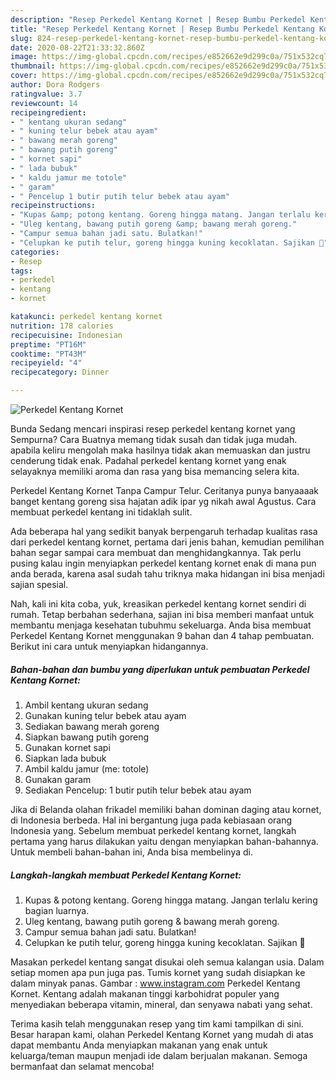 ```yaml
---
description: "Resep Perkedel Kentang Kornet | Resep Bumbu Perkedel Kentang Kornet Yang Menggugah Selera"
title: "Resep Perkedel Kentang Kornet | Resep Bumbu Perkedel Kentang Kornet Yang Menggugah Selera"
slug: 824-resep-perkedel-kentang-kornet-resep-bumbu-perkedel-kentang-kornet-yang-menggugah-selera
date: 2020-08-22T21:33:32.860Z
image: https://img-global.cpcdn.com/recipes/e852662e9d299c0a/751x532cq70/perkedel-kentang-kornet-foto-resep-utama.jpg
thumbnail: https://img-global.cpcdn.com/recipes/e852662e9d299c0a/751x532cq70/perkedel-kentang-kornet-foto-resep-utama.jpg
cover: https://img-global.cpcdn.com/recipes/e852662e9d299c0a/751x532cq70/perkedel-kentang-kornet-foto-resep-utama.jpg
author: Dora Rodgers
ratingvalue: 3.7
reviewcount: 14
recipeingredient:
- " kentang ukuran sedang"
- " kuning telur bebek atau ayam"
- " bawang merah goreng"
- " bawang putih goreng"
- " kornet sapi"
- " lada bubuk"
- " kaldu jamur me totole"
- " garam"
- " Pencelup 1 butir putih telur bebek atau ayam"
recipeinstructions:
- "Kupas &amp; potong kentang. Goreng hingga matang. Jangan terlalu kering bagian luarnya."
- "Uleg kentang, bawang putih goreng &amp; bawang merah goreng."
- "Campur semua bahan jadi satu. Bulatkan!"
- "Celupkan ke putih telur, goreng hingga kuning kecoklatan. Sajikan 💛"
categories:
- Resep
tags:
- perkedel
- kentang
- kornet

katakunci: perkedel kentang kornet 
nutrition: 178 calories
recipecuisine: Indonesian
preptime: "PT16M"
cooktime: "PT43M"
recipeyield: "4"
recipecategory: Dinner

---
```



![Perkedel Kentang Kornet](https://img-global.cpcdn.com/recipes/e852662e9d299c0a/751x532cq70/perkedel-kentang-kornet-foto-resep-utama.jpg)

Bunda Sedang mencari inspirasi resep perkedel kentang kornet yang Sempurna? Cara Buatnya memang tidak susah dan tidak juga mudah. apabila keliru mengolah maka hasilnya tidak akan memuaskan dan justru cenderung tidak enak. Padahal perkedel kentang kornet yang enak selayaknya memiliki aroma dan rasa yang bisa memancing selera kita.

Perkedel Kentang Kornet Tanpa Campur Telur. Ceritanya punya banyaaaak banget kentang goreng sisa hajatan adik ipar yg nikah awal Agustus. Cara membuat perkedel kentang ini tidaklah sulit.

Ada beberapa hal yang sedikit banyak berpengaruh terhadap kualitas rasa dari perkedel kentang kornet, pertama dari jenis bahan, kemudian pemilihan bahan segar sampai cara membuat dan menghidangkannya. Tak perlu pusing kalau ingin menyiapkan perkedel kentang kornet enak di mana pun anda berada, karena asal sudah tahu triknya maka hidangan ini bisa menjadi sajian spesial.


Nah, kali ini kita coba, yuk, kreasikan perkedel kentang kornet sendiri di rumah. Tetap berbahan sederhana, sajian ini bisa memberi manfaat untuk membantu menjaga kesehatan tubuhmu sekeluarga. Anda bisa membuat Perkedel Kentang Kornet menggunakan 9 bahan dan 4 tahap pembuatan. Berikut ini cara untuk menyiapkan hidangannya.

<!--inarticleads1-->

##### Bahan-bahan dan bumbu yang diperlukan untuk pembuatan Perkedel Kentang Kornet:

1. Ambil  kentang ukuran sedang
1. Gunakan  kuning telur bebek atau ayam
1. Sediakan  bawang merah goreng
1. Siapkan  bawang putih goreng
1. Gunakan  kornet sapi
1. Siapkan  lada bubuk
1. Ambil  kaldu jamur (me: totole)
1. Gunakan  garam
1. Sediakan  Pencelup: 1 butir putih telur bebek atau ayam


Jika di Belanda olahan frikadel memiliki bahan dominan daging atau kornet, di Indonesia berbeda. Hal ini bergantung juga pada kebiasaan orang Indonesia yang. Sebelum membuat perkedel kentang kornet, langkah pertama yang harus dilakukan yaitu dengan menyiapkan bahan-bahannya. Untuk membeli bahan-bahan ini, Anda bisa membelinya di. 

<!--inarticleads2-->

##### Langkah-langkah membuat Perkedel Kentang Kornet:

1. Kupas &amp; potong kentang. Goreng hingga matang. Jangan terlalu kering bagian luarnya.
1. Uleg kentang, bawang putih goreng &amp; bawang merah goreng.
1. Campur semua bahan jadi satu. Bulatkan!
1. Celupkan ke putih telur, goreng hingga kuning kecoklatan. Sajikan 💛


Masakan perkedel kentang sangat disukai oleh semua kalangan usia. Dalam setiap momen apa pun juga pas. Tumis kornet yang sudah disiapkan ke dalam minyak panas. Gambar : www.instagram.com Perkedel Kentang Kornet. Kentang adalah makanan tinggi karbohidrat populer yang menyediakan beberapa vitamin, mineral, dan senyawa nabati yang sehat. 

Terima kasih telah menggunakan resep yang tim kami tampilkan di sini. Besar harapan kami, olahan Perkedel Kentang Kornet yang mudah di atas dapat membantu Anda menyiapkan makanan yang enak untuk keluarga/teman maupun menjadi ide dalam berjualan makanan. Semoga bermanfaat dan selamat mencoba!
